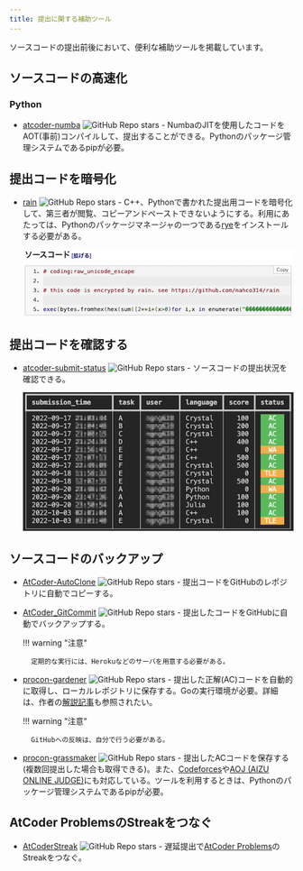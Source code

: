 ```yaml
---
title: 提出に関する補助ツール
---
```


ソースコードの提出前後において、便利な補助ツールを掲載しています。

## ソースコードの高速化

### Python

- [atcoder-numba](https://github.com/pyatcoder/atcoder-numba) ![GitHub Repo stars](https://img.shields.io/github/stars/pyatcoder/atcoder-numba?style=plastic) - NumbaのJITを使用したコードをAOT(事前)コンパイルして、提出することができる。Pythonのパッケージ管理システムであるpipが必要。

## 提出コードを暗号化

- [rain](https://github.com/nahco314/rain) ![GitHub Repo stars](https://img.shields.io/github/stars/nahco314/rain?style=plastic) - C++、Pythonで書かれた提出用コードを暗号化して、第三者が閲覧、コピーアンドペーストできないようにする。利用にあたっては、Pythonのパッケージマネージャの一つである[rye](https://github.com/mitsuhiko/rye)をインストールする必要がある。

    <div align="center">
      <img loading = "lazy" src="../../images/cli/rain.png" alt="rain">
    </div>

## 提出コードを確認する

- [atcoder-submit-status](https://github.com/ngng628/atcoder-submit-status) ![GitHub Repo stars](https://img.shields.io/github/stars/ngng628/atcoder-submit-status?style=plastic) - ソースコードの提出状況を確認できる。

    <div align="center">
      <img loading = "lazy" src="../../images/cli/atcoder_submit_status.png" alt="atcoder submit status">
    </div>

## ソースコードのバックアップ

- [AtCoder-AutoClone](https://github.com/kuriyan1204/AtCoder-AutoClone) ![GitHub Repo stars](https://img.shields.io/github/stars/kuriyan1204/AtCoder-AutoClone?style=plastic) - 提出コードをGitHubのレポジトリに自動でコピーする。
- [AtCoder_GitCommit](https://github.com/xryuseix/AtCoder_GitCommit) ![GitHub Repo stars](https://img.shields.io/github/stars/xryuseix/AtCoder_GitCommit?style=plastic) - 提出したコードをGitHubに自動でバックアップする。

    !!! warning "注意"

        定期的な実行には、Herokuなどのサーバを用意する必要がある。

- [procon-gardener](https://github.com/togatoga/procon-gardener) ![GitHub Repo stars](https://img.shields.io/github/stars/togatoga/procon-gardener?style=plastic) - 提出した正解(AC)コードを自動的に取得し、ローカルレポジトリに保存する。Goの実行環境が必要。詳細は、作者の[解説記事](https://qiita.com/togatoga/items/3e8fd0042dc8be702201)も参照されたい。

    !!! warning "注意"

        GitHubへの反映は、自分で行う必要がある。

- [procon-grassmaker](https://github.com/bayashi-cl/procon-grassmaker) ![GitHub Repo stars](https://img.shields.io/github/stars/bayashi-cl/procon-grassmaker?style=plastic) - 提出したACコードを保存する(複数回提出した場合も取得できる)。また、[Codeforces](https://codeforces.com/)や[AOJ (AIZU ONLINE JUDGE)](https://onlinejudge.u-aizu.ac.jp/home)にも対応している。ツールを利用するときは、Pythonのパッケージ管理システムであるpipが必要。

## AtCoder ProblemsのStreakをつなぐ

- [AtCoderStreak](https://github.com/kzrnm/AtCoderStreak) ![GitHub Repo stars](https://img.shields.io/github/stars/kzrnm/AtCoderStreak?style=plastic) - 遅延提出で[AtCoder Problems](https://kenkoooo.com/atcoder/)のStreakをつなぐ。
